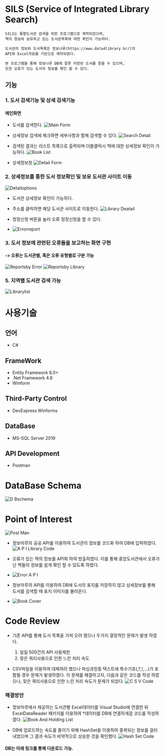 # SILS (Service of Integrated Library Search)
	SILS는 통합도서관 검색을 위한 프로그램으로 제작되었으며, 
	책의 정보와 보유하고 있는 도서관목록에 대한 확인이 가능하다.

	도서관의 정보와 도서목록은 정보나루(https://www.data4library.kr/)의 
	API와 Excel자료를 기반으로 제작되었다.

	본 프로그램을 통해 정보나루 DB에 잘못 저장된 도서를 찾을 수 있으며,
	또한 오류가 있는 도서의 정보를 확인 할 수 있다.

## 기능
  ### 1. 도서 검색기능 및 상세 검색기능
  #### 메인화면
* 도서를 검색한다.
![Main Form](readme/MainForm.png)
* 상세정보 검색에 체크하면 세부사항과 함께 검색할 수 있다.
![Search Detail](readme/SearchDetail.png)

* 검색된 결과는 리스트 목록으로 출력되며 더블클릭시 책에 대한 상세정보 확인이 가능하다.
 ![Book List](readme/BookList.png)

* 상세정보창
 ![Detail Form](readme/DetailForm.png) 


 ### 2. 상세정보를 통한 도서 정보확인 및 보유 도서관 사이트 이동
 ![Detailoptions](readme/detailoptions.png)
 * 도서관 상세정보 확인이 가능하다.
 * 주소를 클릭하면 해당 도서관 사이트로 이동한다.
 ![Library Deatail](readme/LibraryDetail.png)
 
 * 정정신청 버튼을 눌러 오류 정정신청을 할 수 있다.
 * ![Errorreport](readme/errorreport.png)
 ### 3. 도서 정보에 관련된 오류들을 보고하는 화면 구현
 #### -> 오류는 도서관별, 혹은 오류 유형별로 구분 가능

![Reportsby Error](readme/reportsbyError.png)
![Reportsby Library](readme/reportsbyLibrary.png)



### 5. 지역별 도서관 검색 가능
![Librarylist](readme/librarylist.png)

 


# 사용기술

## 언어

* C#

## FrameWork

* Entity Framework 6.0+
* .Net Framework 4.8
* Winform

## Third-Party Control

* DevExpress Winforms

## DataBase

* MS-SQL Server 2019

## API Development

* Postman

# DataBase Schema
![D Bschema](readme/DBschema.png)



# Point of Interest

![Post Man](readme/PostMan.png)
* 정보마루의 공공 API를 이용하여 도서관의 정보를 코드화 하여 DB에 입력하였다.
![A P I Library Code](readme/APILibraryCode.png)


* 오류가 있는 책의 정보를 API화 하여 방출하였다. 이를 통해 중앙도서관에서 오류가 난 책들의 정보를 쉽게 확인 할 수 있도록 하였다.
* ![Error A P I](readme/ErrorAPI.png)

* 정보마루의 API를 이용하여 DB에 도서의 표지를 저장하지 않고 상세정보를 통해 도서를 검색할 때 표지 이미지를 불러온다.
* ![Book Cover](readme/BookCover.png)


# Code Review	

* 기존 API를 통해 도서 목록을 가져 오려 했으나 두가지 결정적인 문제가 발생 하였다.
  1. 일일 500건의 API 사용제한
  2. 잦은 쿼리사용으로 인한 느린 처리 속도     
  

* CSV파일을 이용하여 대체하려 했으나 파싱과정중 텍스트에 특수기호(,?,!,...)가 포함될 경우 문제가 발생하였다.
이 문제를 해결하고자, 다음과 같은 코드를 작성 하였으나, 잦은 쿼리사용으로 인한 느린 처리 속도가 문제가 되었다. 
![C S V Code](readme/CSVCode.png)

### 해결방안
 * 정보마루에서 제공하는 도서관별 Excel데이터를 Visual Studio에 연결한 뒤 ExcelDataReader 패키지를 이용하여 
 *데이터를 DB에 연결하게끔 코드를 작성하였다.
![Book And Holding List](readme/BookAndHoldingList.png)

* DB에 업로드하는 속도를 줄이기 위해 HashSet을 이용하여 중복되는 정보를 걸러내었으며 그 결과 속도가 비약적으로 상승한 것을 확인했다.
![Hash Set Code](readme/HashSetCode.png)


#### DB는 아래 링크를 통해 다운로드 가능.




